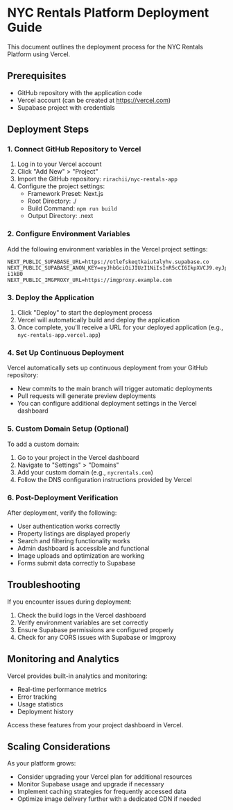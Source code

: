 # NYC Rentals Platform Deployment Guide

This document outlines the deployment process for the NYC Rentals Platform using Vercel.

## Prerequisites

- GitHub repository with the application code
- Vercel account (can be created at https://vercel.com)
- Supabase project with credentials

## Deployment Steps

### 1. Connect GitHub Repository to Vercel

1. Log in to your Vercel account
2. Click "Add New" > "Project"
3. Import the GitHub repository: `rirachii/nyc-rentals-app`
4. Configure the project settings:
   - Framework Preset: Next.js
   - Root Directory: ./
   - Build Command: `npm run build`
   - Output Directory: .next

### 2. Configure Environment Variables

Add the following environment variables in the Vercel project settings:

```
NEXT_PUBLIC_SUPABASE_URL=https://otlefskeqtkaiutalyhv.supabase.co
NEXT_PUBLIC_SUPABASE_ANON_KEY=eyJhbGciOiJIUzI1NiIsInR5cCI6IkpXVCJ9.eyJpc3MiOiJzdXBhYmFzZSIsInJlZiI6Im90bGVmc2tlcXRrYWl1dGFseWh2Iiwicm9sZSI6ImFub24iLCJpYXQiOjE3NDIyMTc1NTcsImV4cCI6MjA1Nzc5MzU1N30.nRjdfkt2FLJe915K4OKumrh0Eww2ajERcwDov-i1kB0
NEXT_PUBLIC_IMGPROXY_URL=https://imgproxy.example.com
```

### 3. Deploy the Application

1. Click "Deploy" to start the deployment process
2. Vercel will automatically build and deploy the application
3. Once complete, you'll receive a URL for your deployed application (e.g., `nyc-rentals-app.vercel.app`)

### 4. Set Up Continuous Deployment

Vercel automatically sets up continuous deployment from your GitHub repository:

- New commits to the main branch will trigger automatic deployments
- Pull requests will generate preview deployments
- You can configure additional deployment settings in the Vercel dashboard

### 5. Custom Domain Setup (Optional)

To add a custom domain:

1. Go to your project in the Vercel dashboard
2. Navigate to "Settings" > "Domains"
3. Add your custom domain (e.g., `nycrentals.com`)
4. Follow the DNS configuration instructions provided by Vercel

### 6. Post-Deployment Verification

After deployment, verify the following:

- User authentication works correctly
- Property listings are displayed properly
- Search and filtering functionality works
- Admin dashboard is accessible and functional
- Image uploads and optimization are working
- Forms submit data correctly to Supabase

## Troubleshooting

If you encounter issues during deployment:

1. Check the build logs in the Vercel dashboard
2. Verify environment variables are set correctly
3. Ensure Supabase permissions are configured properly
4. Check for any CORS issues with Supabase or Imgproxy

## Monitoring and Analytics

Vercel provides built-in analytics and monitoring:

- Real-time performance metrics
- Error tracking
- Usage statistics
- Deployment history

Access these features from your project dashboard in Vercel.

## Scaling Considerations

As your platform grows:

- Consider upgrading your Vercel plan for additional resources
- Monitor Supabase usage and upgrade if necessary
- Implement caching strategies for frequently accessed data
- Optimize image delivery further with a dedicated CDN if needed
